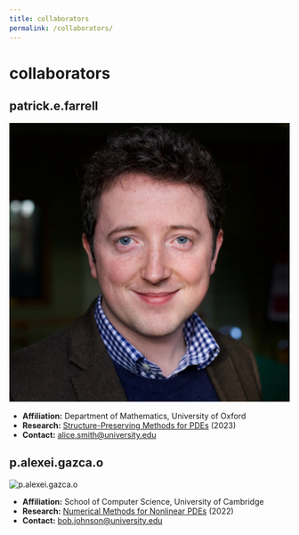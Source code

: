 ```yaml
---
title: collaborators
permalink: /collaborators/
---
```


# collaborators

## patrick.e.farrell
![patrick.e.farrell](assets/img/patrick.jpg)
- **Affiliation:** Department of Mathematics, University of Oxford
- **Research:** [Structure-Preserving Methods for PDEs](https://example.com/research-paper-1) (2023)
- **Contact:** [alice.smith@university.edu](mailto:alice.smith@university.edu)

## p.alexei.gazca.o
![p.alexei.gazca.o](assets/img/alexei.jpg)
- **Affiliation:** School of Computer Science, University of Cambridge
- **Research:** [Numerical Methods for Nonlinear PDEs](https://example.com/research-paper-2) (2022)
- **Contact:** [bob.johnson@university.edu](mailto:bob.johnson@university.edu)
